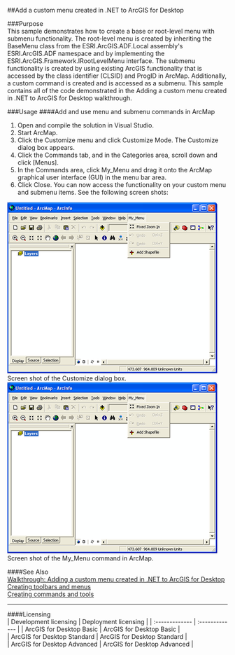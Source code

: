 ##Add a custom menu created in .NET to ArcGIS for Desktop

###Purpose  
This sample demonstrates how to create a base or root-level menu with submenu functionality. The root-level menu is created by inheriting the BaseMenu class from the ESRI.ArcGIS.ADF.Local assembly's ESRI.ArcGIS.ADF namespace and by implementing the ESRI.ArcGIS.Framework.IRootLevelMenu interface. The submenu functionality is created by using existing ArcGIS functionality that is accessed by the class identifier (CLSID) and ProgID in ArcMap. Additionally, a custom command is created and is accessed as a submenu. This sample contains all of the code demonstrated in the Adding a custom menu created in .NET to ArcGIS for Desktop walkthrough.  


###Usage
####Add and use menu and submenu commands in ArcMap  
1. Open and compile the solution in Visual Studio.  
1. Start ArcMap.  
1. Click the Customize menu and click Customize Mode. The Customize dialog box appears.   
1. Click the Commands tab, and in the Categories area, scroll down and click [Menus].   
1. In the Commands area, click My_Menu and drag it onto the ArcMap graphical user interface (GUI) in the menu bar area.   
1. Click Close. You can now access the functionality on your custom menu and submenu items. See the following screen shots:  



![Screen shot of the Customize dialog box.](images/pic1.png)  
Screen shot of the Customize dialog box.  
![Screen shot of the My_Menu command in ArcMap.](images/pic1.png)  
Screen shot of the My_Menu command in ArcMap.  




####See Also  
[Walkthrough: Adding a custom menu created in .NET to ArcGIS for Desktop](http://desktop.arcgis.com/search/?q=Walkthrough%3A%20Adding%20a%20custom%20menu%20created%20in%20.NET%20to%20ArcGIS%20for%20Desktop&p=0&language=en&product=arcobjects-sdk-dotnet&version=&n=15&collection=help)  
[Creating toolbars and menus](http://desktop.arcgis.com/search/?q=Creating%20toolbars%20and%20menus&p=0&language=en&product=arcobjects-sdk-dotnet&version=&n=15&collection=help)  
[Creating commands and tools](http://desktop.arcgis.com/search/?q=Creating%20commands%20and%20tools&p=0&language=en&product=arcobjects-sdk-dotnet&version=&n=15&collection=help)  


---------------------------------

####Licensing  
| Development licensing | Deployment licensing | 
| :------------- | :------------- | 
| ArcGIS for Desktop Basic | ArcGIS for Desktop Basic |  
| ArcGIS for Desktop Standard | ArcGIS for Desktop Standard |  
| ArcGIS for Desktop Advanced | ArcGIS for Desktop Advanced |  


